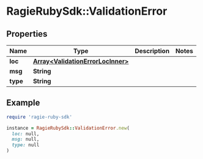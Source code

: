 # RagieRubySdk::ValidationError

## Properties

| Name | Type | Description | Notes |
| ---- | ---- | ----------- | ----- |
| **loc** | [**Array&lt;ValidationErrorLocInner&gt;**](ValidationErrorLocInner.md) |  |  |
| **msg** | **String** |  |  |
| **type** | **String** |  |  |

## Example

```ruby
require 'ragie-ruby-sdk'

instance = RagieRubySdk::ValidationError.new(
  loc: null,
  msg: null,
  type: null
)
```

